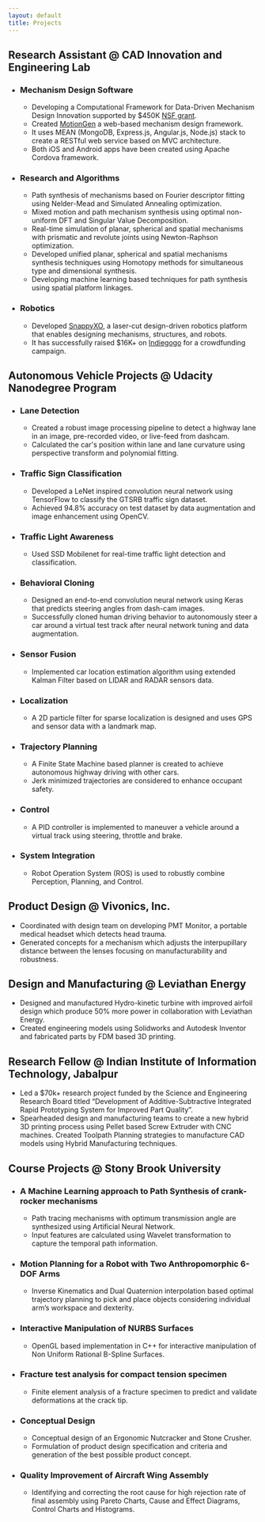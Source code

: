 ```yaml
---
layout: default
title: Projects
---
```


## Research Assistant @ CAD Innovation and Engineering Lab
- ### Mechanism Design Software
    - Developing a Computational Framework for Data-Driven Mechanism Design Innovation supported by $450K [NSF grant](https://nsf.gov/awardsearch/showAward?AWD_ID=1563413).
    - Created [MotionGen](http://cadcam.eng.sunysb.edu/) a web-based mechanism design framework. 
    - It uses MEAN (MongoDB, Express.js, Angular.js, Node.js) stack to create a RESTful web service based on MVC architecture. 
    - Both iOS and Android apps have been created using Apache Cordova framework.

- ### Research and Algorithms
    - Path synthesis of mechanisms based on Fourier descriptor fitting using Nelder-Mead and Simulated Annealing optimization.
    - Mixed motion and path mechanism synthesis using optimal non-uniform DFT and Singular Value Decomposition.
    - Real-time simulation of planar, spherical and spatial mechanisms with prismatic and revolute joints using Newton-Raphson optimization.
    - Developed unified planar, spherical and spatial mechanisms synthesis techniques using Homotopy methods for simultaneous type and dimensional synthesis.
    - Developing machine learning based techniques for path synthesis using spatial platform linkages.

- ### Robotics
    - Developed [SnappyXO](http://snappyxo.com/), a laser-cut design-driven robotics platform that enables designing mechanisms, structures, and robots. 
    - It has successfully raised $16K+ on [Indiegogo](https://www.indiegogo.com/projects/snappyxo-a-design-driven-robotics-education-kit) for a crowdfunding campaign.


## Autonomous Vehicle Projects @ Udacity Nanodegree Program 
- ### Lane Detection
    - Created a robust image processing pipeline to detect a highway lane in an image, pre-recorded video, or live-feed from dashcam.
    - Calculated the car's position within lane and lane curvature using perspective transform and polynomial fitting.

- ### Traffic Sign Classification
    - Developed a LeNet inspired convolution neural network using TensorFlow to classify the GTSRB traffic sign dataset.
    - Achieved 94.8% accuracy on test dataset by data augmentation and image enhancement using OpenCV.

- ### Traffic Light Awareness
    - Used SSD Mobilenet for real-time traffic light detection and classification.

- ### Behavioral Cloning
    - Designed an end-to-end convolution neural network using Keras that predicts steering angles from dash-cam images.
    - Successfully cloned human driving behavior to autonomously steer a car around a virtual test track after neural network tuning and data
    augmentation.

- ### Sensor Fusion
    - Implemented car location estimation algorithm using extended Kalman Filter based on LIDAR and RADAR sensors data.

- ### Localization 
    - A 2D particle filter for sparse localization is designed and uses GPS and sensor data with a landmark map.

- ### Trajectory Planning
    - A Finite State Machine based planner is created to achieve autonomous highway driving with other cars.
    - Jerk minimized trajectories are considered to enhance occupant safety.

- ### Control
    - A PID controller is implemented to maneuver a vehicle around a virtual track using steering, throttle and brake. 

- ### System Integration
    - Robot Operation System (ROS) is used to robustly combine Perception, Planning, and Control.


## Product Design @ Vivonics, Inc.
- Coordinated with design team on developing PMT Monitor, a portable medical headset which detects head trauma.
- Generated concepts for a mechanism which adjusts the interpupillary distance between the lenses focusing on manufacturability and robustness.

## Design and Manufacturing @ Leviathan Energy
- Designed and manufactured Hydro-kinetic turbine with improved airfoil design which produce 50% more power in collaboration with Leviathan Energy.
- Created engineering models using Solidworks and Autodesk Inventor and fabricated parts by FDM based 3D printing.

## Research Fellow @ Indian Institute of Information Technology, Jabalpur
- Led a $70k+ research project funded by the Science and Engineering Research Board titled “Development of Additive-Subtractive Integrated Rapid Prototyping System for Improved Part Quality”.
- Spearheaded design and manufacturing teams to create a new hybrid 3D printing process using Pellet based Screw Extruder with CNC machines. Created Toolpath Planning strategies to manufacture CAD models using Hybrid Manufacturing techniques.


## Course Projects @ Stony Brook University
- ### A Machine Learning approach to Path Synthesis of crank-rocker mechanisms
    - Path tracing mechanisms with optimum transmission angle are synthesized using Artificial Neural Network.
    - Input features are calculated using Wavelet transformation to capture the temporal path information.

- ### Motion Planning for a Robot with Two Anthropomorphic 6-DOF Arms
    - Inverse Kinematics and Dual Quaternion interpolation based optimal trajectory planning to pick and place objects considering individual arm’s workspace and dexterity.

- ### Interactive Manipulation of NURBS Surfaces
    - OpenGL based implementation in C++ for interactive manipulation of Non Uniform Rational B-Spline Surfaces.

- ### Fracture test analysis for compact tension specimen
    - Finite element analysis of a fracture specimen to predict and validate deformations at the crack tip.

- ### Conceptual Design
    - Conceptual design of an Ergonomic Nutcracker and Stone Crusher.
    - Formulation of product design specification and criteria and generation of the best possible product concept.

- ### Quality Improvement of Aircraft Wing Assembly
    - Identifying and correcting the root cause for high rejection rate of final assembly using Pareto Charts, Cause and Effect Diagrams, Control Charts and Histograms.